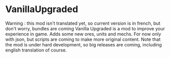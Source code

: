 # VanillaUpgraded
Warning : this mod isn't translated yet, so current version is in french, but don't worry, bundles are coming
Vanilla Upgraded is a mod to improve your experience in game.
Adds some new ores, units and mechs.
For now only with json, but scripts are coming to make more original content.
Note that the mod is under hard development, so big releases are coming, including english translation of course.
